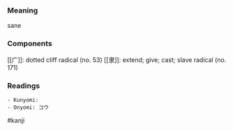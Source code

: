 ### Meaning

sane

### Components

[[广]]: dotted cliff radical (no. 53) [[隶]]: extend; give; cast; slave radical (no. 171)

### Readings

```
- Kunyomi: 
- Onyomi: コウ
```

#kanji